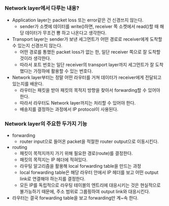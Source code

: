 ### Network layer에서 다루는 내용?
- Application layer는 packet loss 또는 error같은 건 신경쓰지 않는다.
  - sender가 소켓에 데이터를 write()하면, receiver 쪽 소켓에서 read()할 때 해당 데이터가 무조건 뿅 하고 나온다고 생각한다.
- Transport layer는 sender가 보낸 세그먼트가 어떤 경로로 receiver에게 도착할 수 있는지 신경쓰지 않는다.
  - 어떤 경로를 통했든 packet loss가 없는 한, 일단 receiver 쪽으로 잘 도착할 것이라 생각한다.
  - 따라서 포트 번호는 일단 receiver의 transport layer까지 세그먼트가 잘 도착했다는 가정하에 활용할 수 있는 번호다.
- Network layer부터는 정말 어떤 라우터를 거쳐 데이터가 receiver에게 전달되고 있는지를 배운다.
  - 라우터는 패킷을 받아 패킷의 목적지 방향을 찾아서 forwarding할 수 있어야 한다.
  - 따라서 라우터도 Network layer까지는 처리할 수 있어야 한다.
  - 배송지를 결정하는 과정에서 IP protocol이 사용된다.

### Network layer의 주요한 두가지 기능
- forwarding
  - router input으로 들어온 packet을 적절한 router output으로 이동시킨다.
- routing
  - 패킷이 목적지까지 가기 위해 필요한 경로(route)를 결정한다.
  - 패킷의 목적지는 IP 헤더에 적혀있다.
  - 라우팅 알고리즘을 활용해 local forwarding table을 만드는 과정
  - local forwarding table은 해당 라우터 안에서 IP 헤더를 보고 어떤 output link로 연결해야 하는지를 결정한다.
  - 모든 IP를 독립적으로 라우팅 테이블의 엔트리에 대응시키는 것은 현실적으로 불가능하기 때문에, 주소 범위로 그룹핑하여 output link와 대응시킨다.
- 라우터는 결국 forwarding table을 보고 forwarding만 계~속 한다.
